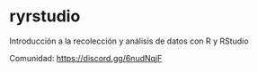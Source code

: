 # ryrstudio
 Introducción a la recolección y análisis de datos con R y RStudio
 
Comunidad: https://discord.gg/6nudNqjF
